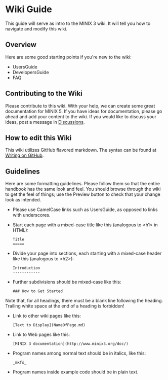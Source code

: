 Wiki Guide
==========

This guide will serve as intro to the MINIX 3 wiki. It will tell you how to navigate and modify this wiki.


Overview
--------

Here are some good starting points if you're new to the wiki:

* UsersGuide
* DevelopersGuide
* FAQ


Contributing to the Wiki
------------------------

Please contribute to this wiki.
With your help, we can create some great documentation for MINIX 5.
If you have ideas for documentation, please go ahead and add your content to the wiki.
If you would like to discuss your ideas, post a message in [Discussions](https://github.com/minimum-viable-product/minix/discussions).


How to edit this Wiki
---------------------

This wiki utilizes GitHub flavored markdown.
The syntax can be found at [Writing on GitHub](https://docs.github.com/en/get-started/writing-on-github).


Guidelines
----------

Here are some formatting guidelines.
Please follow them so that the entire handbook has the same look and feel.
You should browse through the wiki to get the feel of things; use the Preview button to check that your change look as intended.

* Please use CamelCase links such as UsersGuide, as opposed to links with underscores.

* Start each page with a mixed-case title like this (analogous to \<h1> in HTML):

      Title
      =====

* Divide your page into sections, each starting with a mixed-case header like this (analogous to \<h2>):

      Introduction
      ------------

* Further subdivisions should be mixed-case like this:

      ### How to Get Started

Note that, for all headings, there must be a blank line following the heading.
Trailing white space at the end of a heading is forbidden!

* Link to other wiki pages like this:

      [Text to Display](NameOfPage.md)

* Link to Web pages like this:

      [MINIX 3 documentation](http://www.minix3.org/doc/)

* Program names among normal text should be in italics, like this:

      _mkfs_

* Program names inside example code should be in plain text.
